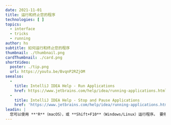 ```yaml
---
date: 2021-11-01
title: 运行和终止您的程序
technologies: [ ]
topics:
  - interface
  - tricks
  - running
author: hs
subtitle: 如何运行和终止您的程序
thumbnail: ./thumbnail.png
cardThumbnail: ./card.png
shortVideo:
  poster: ./tip.png
  url: https://youtu.be/BvqnP2RZjOM
seealso:
  - 
    title: IntelliJ IDEA Help - Run Applications
    href: https://www.jetbrains.com/help/idea/running-applications.html
  - 
    title: IntelliJ IDEA Help - Stop and Pause Applications
    href: 'https://www.jetbrains.com/help/idea/running-applications.html#stop-pause'
leadin: |
  您可以使用 **⌃R**（macOS），或 **Shift+F10**（Windows/Linux）运行程序。 要停止运行，您可以在 macOS 上使用 **⌘F2**，或在 Windows/Linux 上使用 **Ctrl+F2** 。
---
```


